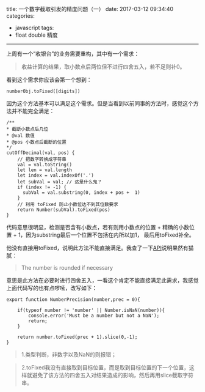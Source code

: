 title: 一个数字截取引发的精度问题（一）
date: 2017-03-12 09:34:40
categories:
 - javascript
tags:
 - float double 精度
---

上周有一个“收银台”的业务需要重构，其中有一个需求：

>收益计算的结果，取小数点后两位但不进行四舍五入，若不足则补0。

看到这个需求你应该会第一个想到：

    numberObj.toFixed([digits])
    
因为这个方法基本可以满足这个需求。但是当看到以前同事的方法时，感觉这个方法并不能完全满足：

    /**
    * 截断小数点后几位
    * @val 数值
    * @pos 小数点后截断的位置
    */
    cutOffDecimal(val, pos) {
        // 把数字转换成字符串
        val = val.toString()
        let len = val.length
        let index = val.indexOf('.')
        let subVal = val; // 这是什么鬼？
        if (index != -1) {
          subVal = val.substring(0, index + pos +  1)
        }
        // 利用 toFixed 防止小数位达不到其位数要求
        return Number(subVal).toFixed(pos)
    }
    
代码意思很明显，检测是否含有小数点，若有则用小数点的位置 + 精确的小数位置 + 1，因为substring最后一个位置不包括在内所以加1，
最后用toFixed补全。

他没有直接用toFixed，说明此方法不能直接满足。我查了一下[API](https://developer.mozilla.org/en-US/docs/Web/JavaScript/Reference/Global_Objects/Number/toFixed)说明果然有猫腻：

>The number is rounded if necessary

意思是此方法在必要时进行四舍五入，一看这个肯定不能直接满足此需求，我感觉上面代码写的也有点啰嗦，改写如下：

    export function NumberPrecision(number,prec = 0){
    
        if(typeof number != 'number' || Number.isNaN(number)){
            console.error('Must be a number but not a NaN');
            return;
        }
    
        return number.toFixed(prec + 1).slice(0,-1);
    }

>1.类型判断，非数字以及NaN的则报错；

>2.toFixed我没有直接取到目标位置，而是取到目标位置的下一个位置，这样就避免了该方法的四舍五入对结果造成的影响，然后再用slice截取字符串。


